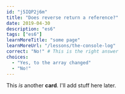 ```yaml
---
id: "j5IQP2j6m"
title: "Does reverse return a reference?"
date: 2019-04-30
description: "es6"
tags: ["es6"]
learnMoreTitle: "some page"
learnMoreUrl: "/lessons/the-console-log"
correct: "No!" # This is the right answer
choices:
  - "Yes, to the array changed"
  - "No!"
---
```


This _is_ another **card**. I'll add stuff here later.
